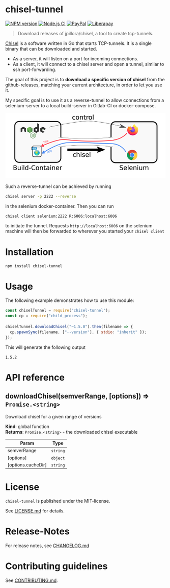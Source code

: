 # chisel-tunnel

[![NPM version](https://img.shields.io/npm/v/chisel-tunnel.svg)](https://npmjs.com/package/chisel-tunnel) [![Node.js CI](https://github.com/nknapp/node-chisel-tunnel/workflows/Node.js%20CI/badge.svg)](https://github.com/nknapp/node-chisel-tunnel/actions?query=workflow%3A%22Node.js+CI%22) [![PayPal](https://img.shields.io/badge/paypal-donate-yellow.svg)](https://www.paypal.com/cgi-bin/webscr?cmd=_s-xclick&hosted_button_id=GB656ZSAEQEXN&source=url) [![Liberapay](https://img.shields.io/badge/liberapay-donate-yellow.svg)](https://liberapay.com/nils.knappmeier/donate)

> Download releases of jpillora/chisel, a tool to create tcp-tunnels.

[Chisel](https://github.com/jpillora/chisel) is a software written in Go that starts TCP-tunnels. It is a single binary that can be downloaded and started.

- As a server, it will listen on a port for incoming connections.
- As a client, it will connect to a chisel server and open a tunnel, similar to ssh port-forwarding.

The goal of this project is to **download a specific version of chisel** from the github-releases, matching your current architecture, in order to let you use it.

My specific goal is to use it as a reverse-tunnel to allow connections from a selenium-server to a local build-server in Gitlab-CI or docker-compose.

![](docs/reverse-tunnel.png)

Such a reverse-tunnel can be achieved by running

```bash
chisel server -p 2222 --reverse
```

in the selenium docker-container. Then you can run

```bash
chisel client selenium:2222 R:6006:localhost:6006
```

to initiate the tunnel. Requests `http://localhost:6006` on the selenium machine will then be forwarded to wherever you started your `chisel client`

# Installation

```
npm install chisel-tunnel
```

# Usage

The following example demonstrates how to use this module:

```js
const chiselTunnel = require("chisel-tunnel");
const cp = require("child_process");

chiselTunnel.downloadChisel("~1.5.0").then(filename => {
  cp.spawnSync(filename, ["--version"], { stdio: "inherit" });
});
```

This will generate the following output

```
1.5.2
```

# API reference

<a name="downloadChisel"></a>

## downloadChisel(semverRange, [options]) ⇒ <code>Promise.&lt;string&gt;</code>

Download chisel for a given range of versions

**Kind**: global function  
**Returns**: <code>Promise.&lt;string&gt;</code> - the downloaded chisel executable

| Param              | Type                |
| ------------------ | ------------------- |
| semverRange        | <code>string</code> |
| [options]          | <code>object</code> |
| [options.cacheDir] | <code>string</code> |

# License

`chisel-tunnel` is published under the MIT-license.

See [LICENSE.md](LICENSE.md) for details.

# Release-Notes

For release notes, see [CHANGELOG.md](CHANGELOG.md)

# Contributing guidelines

See [CONTRIBUTING.md](CONTRIBUTING.md).
